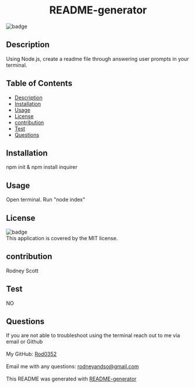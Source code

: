 
  <h1 align="center">README-generator </h1>
  
![badge](https://img.shields.io/badge/license-MIT-brightgreen)<br />
## Description
 Using Node.js, create a readme file through answering user prompts in your terminal.
## Table of Contents
- [Description](#description)
- [Installation](#installation)
- [Usage](#usage)
- [License](#license)
- [contribution](#contribution)
- [Test](#test)
- [Questions](#questions)
## Installation
 npm init &  npm install inquirer
## Usage
 Open terminal. Run "node index"
## License
![badge](https://img.shields.io/badge/license-MIT-brightgreen)
<br />
This application is covered by the MIT license. 
## contribution
 Rodney Scott
## Test
NO
## Questions
 If you are not able to troubleshoot using the terminal reach out to me via email or Github<br />
<br />
 My GitHub: [Rod0352](https://github.com/Rod0352)<br />
<br />
 Email me with any questions: rodneyandso@gmail.com<br /><br />
This README was generated with [README-generator](https://github.com/Rod0352/README-generator)
  